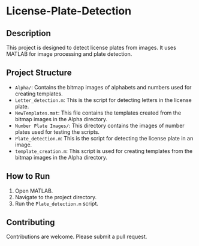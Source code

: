 # License-Plate-Detection

## Description
This project is designed to detect license plates from images. It uses MATLAB for image processing and plate detection.

## Project Structure
- `Alpha/`: Contains the bitmap images of alphabets and numbers used for creating templates.
- `Letter_detection.m`: This is the script for detecting letters in the license plate.
- `NewTemplates.mat`: This file contains the templates created from the bitmap images in the Alpha directory.
- `Number Plate Images/`: This directory contains the images of number plates used for testing the scripts.
- `Plate_detection.m`: This is the script for detecting the license plate in an image.
- `template_creation.m`: This script is used for creating templates from the bitmap images in the Alpha directory.

## How to Run
1. Open MATLAB.
2. Navigate to the project directory.
3. Run the `Plate_detection.m` script.

## Contributing
Contributions are welcome. Please submit a pull request.
